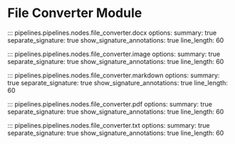 # File Converter Module

::: pipelines.pipelines.nodes.file_converter.docx
    options:
        summary: true
        separate_signature: true
        show_signature_annotations: true
        line_length: 60

::: pipelines.pipelines.nodes.file_converter.image
    options:
        summary: true
        separate_signature: true
        show_signature_annotations: true
        line_length: 60

::: pipelines.pipelines.nodes.file_converter.markdown
    options:
        summary: true
        separate_signature: true
        show_signature_annotations: true
        line_length: 60

::: pipelines.pipelines.nodes.file_converter.pdf
    options:
        summary: true
        separate_signature: true
        show_signature_annotations: true
        line_length: 60


::: pipelines.pipelines.nodes.file_converter.txt
    options:
        summary: true
        separate_signature: true
        show_signature_annotations: true
        line_length: 60
